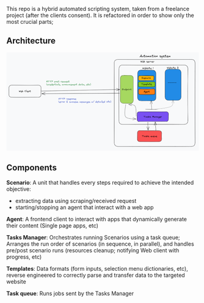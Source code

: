 
This repo is a hybrid automated scripting system, taken from a freelance project (after the clients consent).
It is refactored in order to show only the most crucial parts; 
 
## Architecture

<p align="start">
    <img src="images/project-architecture.png" width='600'>
<p>


## Components

**Scenario**: A unit that handles every steps required to achieve the intended objective:
 - extracting data using scraping/received request
 - starting/stopping an agent that interact with a web app

**Agent**: A frontend client to interact with apps
  that dynamically generate their content (Single page apps, etc)

**Tasks Manager**: Orchestrates running Scenarios using a task queue;
 Arranges the run order of scenarios (in sequence, in parallel), 
 and handles  pre/post scenario runs (resources cleanup; notifying Web client with progress, etc)

**Templates**: Data formats (form inputs, selection menu dictionaries, etc),
reverse engineered to correctly parse and transfer data to the targeted website 


**Task queue**: Runs jobs sent by the Tasks Manager